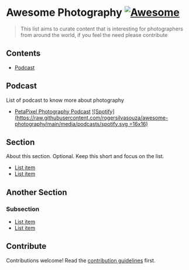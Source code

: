 # Awesome Photography [![Awesome](https://awesome.re/badge.svg)](https://awesome.re)

> This list aims to curate content that is interesting for photographers from around the world, if you feel the need please contribute

## Contents

- [Podcast](#podcast)

## Podcast

List of podcast to know more about photography

- [PetaPixel Photography Podcast](https://petapixel.com/podcast/)
[![Spotify](https://raw.githubusercontent.com/rogersilvasouza/awesome-photography/main/media/podcasts/spotify.svg =16x16)](https://open.spotify.com/show/5M2lPiYiRCvIk8em3i1htj)

## Section

About this section. Optional. Keep this short and focus on the list.

- [List item](http://example.com)
- [List item](http://example.com)

## Another Section

### Subsection

- [List item](http://example.com)
- [List item](http://example.com)

## Contribute

Contributions welcome! Read the [contribution guidelines](contributing.md) first.
